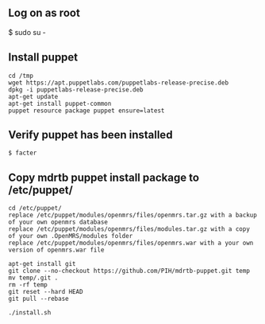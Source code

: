 Log on as root
------------------
$ sudo su -


Install puppet
------------------
```
cd /tmp
wget https://apt.puppetlabs.com/puppetlabs-release-precise.deb
dpkg -i puppetlabs-release-precise.deb
apt-get update
apt-get install puppet-common
puppet resource package puppet ensure=latest
```

Verify puppet has been installed
------------------
```
$ facter
```

Copy mdrtb puppet install package to /etc/puppet/
------------------
```
cd /etc/puppet/
replace /etc/puppet/modules/openmrs/files/openmrs.tar.gz with a backup of your own openmrs database
replace /etc/puppet/modules/openmrs/files/modules.tar.gz with a copy of your own .OpenMRS/modules folder
replace /etc/puppet/modules/openmrs/files/openmrs.war with a your own version of openmrs.war file

apt-get install git
git clone --no-checkout https://github.com/PIH/mdrtb-puppet.git temp
mv temp/.git .
rm -rf temp
git reset --hard HEAD
git pull --rebase

./install.sh
```

